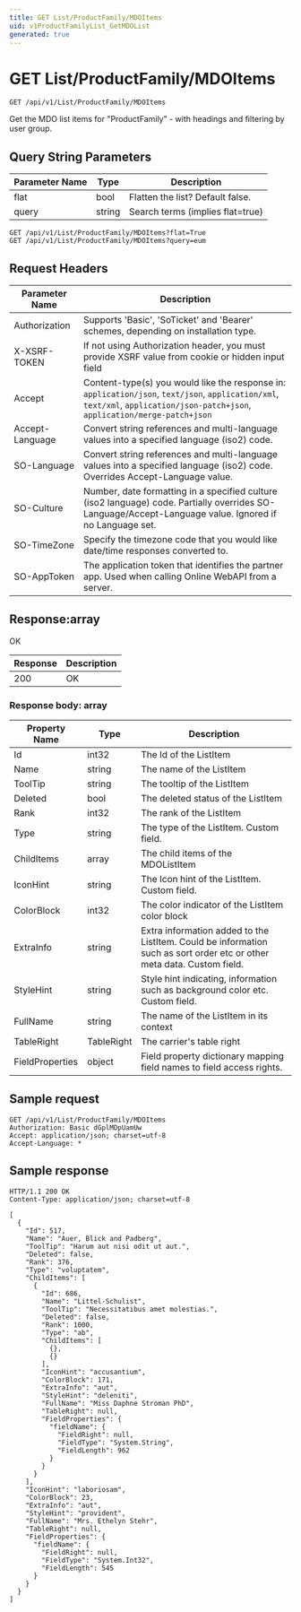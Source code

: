 ```yaml
---
title: GET List/ProductFamily/MDOItems
uid: v1ProductFamilyList_GetMDOList
generated: true
---
```


# GET List/ProductFamily/MDOItems

```http
GET /api/v1/List/ProductFamily/MDOItems
```

Get the MDO list items for "ProductFamily" - with headings and filtering by user group.







## Query String Parameters

| Parameter Name | Type |  Description |
|----------------|------|--------------|
| flat | bool |  Flatten the list? Default false. |
| query | string |  Search terms (implies flat=true) |

```http
GET /api/v1/List/ProductFamily/MDOItems?flat=True
GET /api/v1/List/ProductFamily/MDOItems?query=eum
```


## Request Headers

| Parameter Name | Description |
|----------------|-------------|
| Authorization  | Supports 'Basic', 'SoTicket' and 'Bearer' schemes, depending on installation type. |
| X-XSRF-TOKEN   | If not using Authorization header, you must provide XSRF value from cookie or hidden input field |
| Accept         | Content-type(s) you would like the response in: `application/json`, `text/json`, `application/xml`, `text/xml`, `application/json-patch+json`, `application/merge-patch+json` |
| Accept-Language | Convert string references and multi-language values into a specified language (iso2) code. |
| SO-Language | Convert string references and multi-language values into a specified language (iso2) code. Overrides Accept-Language value. |
| SO-Culture | Number, date formatting in a specified culture (iso2 language) code. Partially overrides SO-Language/Accept-Language value. Ignored if no Language set. |
| SO-TimeZone | Specify the timezone code that you would like date/time responses converted to. |
| SO-AppToken | The application token that identifies the partner app. Used when calling Online WebAPI from a server. |


## Response:array

OK

| Response | Description |
|----------------|-------------|
| 200 | OK |

### Response body: array

| Property Name | Type |  Description |
|----------------|------|--------------|
| Id | int32 | The Id of the ListItem |
| Name | string | The name of the ListItem |
| ToolTip | string | The tooltip of the ListItem |
| Deleted | bool | The deleted status of the ListItem |
| Rank | int32 | The rank of the ListItem |
| Type | string | The type of the ListItem. Custom field. |
| ChildItems | array | The child items of the MDOListItem |
| IconHint | string | The Icon hint of the ListItem. Custom field. |
| ColorBlock | int32 | The color indicator of the ListItem color block |
| ExtraInfo | string | Extra information added to the ListItem. Could be information such as sort order etc or other meta data. Custom field. |
| StyleHint | string | Style hint indicating, information such as background color etc. Custom field. |
| FullName | string | The name of the ListItem in its context |
| TableRight | TableRight | The carrier's table right |
| FieldProperties | object | Field property dictionary mapping field names to field access rights. |

## Sample request

```http!
GET /api/v1/List/ProductFamily/MDOItems
Authorization: Basic dGplMDpUamUw
Accept: application/json; charset=utf-8
Accept-Language: *
```

## Sample response

```http_
HTTP/1.1 200 OK
Content-Type: application/json; charset=utf-8

[
  {
    "Id": 517,
    "Name": "Auer, Blick and Padberg",
    "ToolTip": "Harum aut nisi odit ut aut.",
    "Deleted": false,
    "Rank": 376,
    "Type": "voluptatem",
    "ChildItems": [
      {
        "Id": 686,
        "Name": "Littel-Schulist",
        "ToolTip": "Necessitatibus amet molestias.",
        "Deleted": false,
        "Rank": 1000,
        "Type": "ab",
        "ChildItems": [
          {},
          {}
        ],
        "IconHint": "accusantium",
        "ColorBlock": 171,
        "ExtraInfo": "aut",
        "StyleHint": "deleniti",
        "FullName": "Miss Daphne Stroman PhD",
        "TableRight": null,
        "FieldProperties": {
          "fieldName": {
            "FieldRight": null,
            "FieldType": "System.String",
            "FieldLength": 962
          }
        }
      }
    ],
    "IconHint": "laboriosam",
    "ColorBlock": 23,
    "ExtraInfo": "aut",
    "StyleHint": "provident",
    "FullName": "Mrs. Ethelyn Stehr",
    "TableRight": null,
    "FieldProperties": {
      "fieldName": {
        "FieldRight": null,
        "FieldType": "System.Int32",
        "FieldLength": 545
      }
    }
  }
]
```